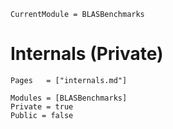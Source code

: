 ```@meta
CurrentModule = BLASBenchmarks
```

# Internals (Private)

```@index
Pages   = ["internals.md"]
```

```@autodocs
Modules = [BLASBenchmarks]
Private = true
Public = false
```

